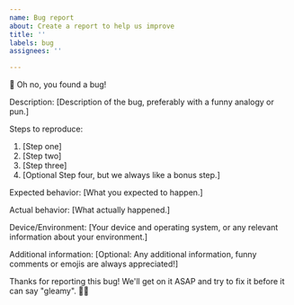```yaml
---
name: Bug report
about: Create a report to help us improve
title: ''
labels: bug
assignees: ''

---
```


🐞 Oh no, you found a bug!

Description:
[Description of the bug, preferably with a funny analogy or pun.]

Steps to reproduce:
1. [Step one]
2. [Step two]
3. [Step three]
4. [Optional Step four, but we always like a bonus step.]

Expected behavior:
[What you expected to happen.]

Actual behavior:
[What actually happened.]

Device/Environment:
[Your device and operating system, or any relevant information about your environment.]

Additional information:
[Optional: Any additional information, funny comments or emojis are always appreciated!]

Thanks for reporting this bug! We'll get on it ASAP and try to fix it before it can say "gleamy". 💫🦄
